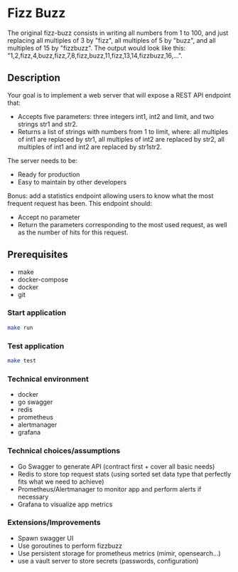 # Fizz Buzz
The original fizz-buzz consists in writing all numbers from 1 to 100, and just replacing all multiples of 3 by "fizz", all multiples of 5 by "buzz", and all multiples of 15 by "fizzbuzz". The output would look like this: "1,2,fizz,4,buzz,fizz,7,8,fizz,buzz,11,fizz,13,14,fizzbuzz,16,...".

## Description

Your goal is to implement a web server that will expose a REST API endpoint that:

- Accepts five parameters: three integers int1, int2 and limit, and two strings str1 and str2.
- Returns a list of strings with numbers from 1 to limit, where: all multiples of int1 are replaced by str1, all multiples of int2 are replaced by str2, all multiples of int1 and int2 are replaced by str1str2.

The server needs to be:
- Ready for production
- Easy to maintain by other developers

Bonus: add a statistics endpoint allowing users to know what the most frequent request has been. This endpoint should:
- Accept no parameter
- Return the parameters corresponding to the most used request, as well as the number of hits for this request.

## Prerequisites

* make
* docker-compose
* docker
* git

### Start application

  ```sh
  make run
  ```

### Test application

  ```sh
  make test
  ```

### Technical environment

* docker
* go swagger
* redis
* prometheus
* alertmanager
* grafana

### Technical choices/assumptions

* Go Swagger to generate API (contract first + cover all basic needs)
* Redis to store top request stats (using sorted set data type that perfectly fits what we need to achieve)
* Prometheus/Alertmanager to monitor app and perform alerts if necessary
* Grafana to visualize app metrics

### Extensions/Improvements

* Spawn swagger UI
* Use goroutines to perform fizzbuzz
* Use persistent storage for prometheus metrics (mimir, opensearch...)
* use a vault server to store secrets (passwords, configuration)